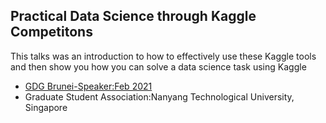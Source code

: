 <h2>Practical Data Science through Kaggle Competitons</h2>
     <p> This talks was an introduction to how to effectively use these Kaggle tools and then show you how you can solve a data science task using Kaggle</p>
    <ul><li><a href="https://www.youtube.com/watch?v=10XozhjpRe4">GDG Brunei-Speaker:Feb 2021</a></li>
      <li> Graduate Student Association:Nanyang Technological University, Singapore</li></ul>
